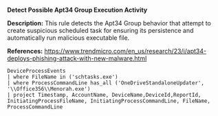**Detect Possible Apt34 Group Execution Activity**

**Description:** This rule detects the Apt34 Group behavior that attempt to create suspicious scheduled task for ensuring its persistence and automatically run malicious executable file.

**References:** https://www.trendmicro.com/en_us/research/23/i/apt34-deploys-phishing-attack-with-new-malware.html

```
DeviceProcessEvents
| where FileName in ('schtasks.exe')
| where ProcessCommandLine has_all ('OneDriveStandaloneUpdater', '\\Office356\\Menorah.exe')
| project Timestamp, AccountName, DeviceName,DeviceId,ReportId, InitiatingProcessFileName, InitiatingProcessCommandLine, FileName, ProcessCommandLine
```
